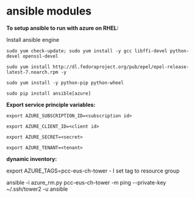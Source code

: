 # ansible modules

**To setup ansible to run with azure on RHEL:**

Install ansible engine

`sudo yum check-update; sudo yum install -y gcc libffi-devel python-devel openssl-devel`

`sudo yum install http://dl.fedoraproject.org/pub/epel/epel-release-latest-7.noarch.rpm -y`

`sudo yum install -y python-pip python-wheel`

`sudo pip install ansible[azure]`

**Export service principle variables:**

`export AZURE_SUBSCRIPTION_ID=<subscription id>`

`export AZURE_CLIENT_ID=<client id>`

`export AZURE_SECRET=<secret>`

`export AZURE_TENANT=<tenant>`

**dynamic inventory:**

export AZURE\_TAGS=pcc-eus-ch-tower - I set tag to resource group

ansible -i azure\_rm.py pcc-eus-ch-tower -m ping --private-key ~/.ssh/tower2 -u ansible

